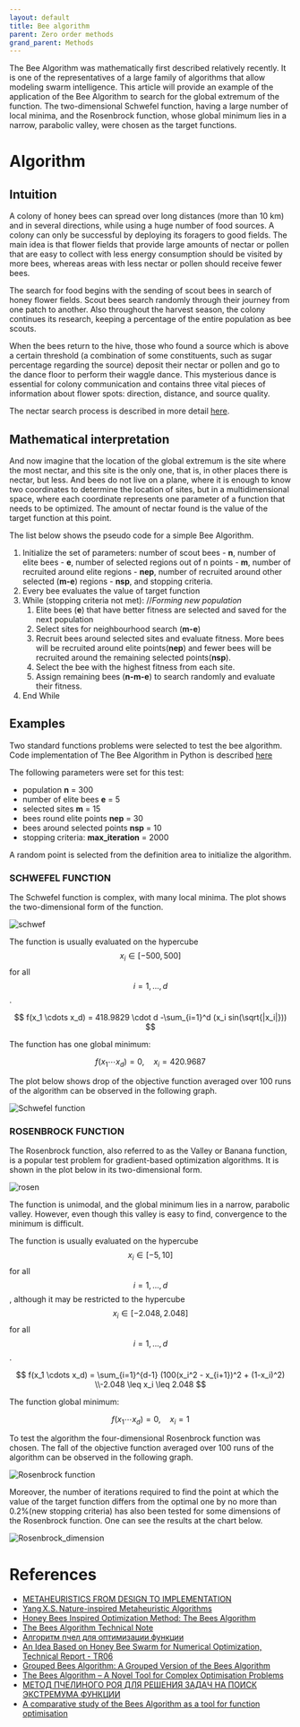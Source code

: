 ```yaml
---
layout: default
title: Bee algorithm
parent: Zero order methods
grand_parent: Methods
---
```


The Bee Algorithm was mathematically first described relatively recently. It is one of the representatives of a large family of algorithms that allow modeling swarm intelligence. This article will provide an example of the application of the Bee Algorithm to search for the global extremum of the function. The two-dimensional Schwefel function, having a large number of local minima, and the Rosenbrock function, whose global minimum lies in a narrow, parabolic valley, were chosen as the target functions.


# Algorithm

## Intuition

A colony of honey bees can spread over long distances (more than 10 km) and in several directions, while using a huge number of food sources. A colony can only be successful by deploying its foragers to good fields. The main idea is that flower fields that provide large amounts of nectar or pollen that are easy to collect with less energy consumption should be visited by more bees, whereas areas with less nectar or pollen should receive fewer bees.

The search for food begins with the sending of scout bees in search of honey flower fields. Scout bees search randomly through their journey from one patch to another. Also throughout the harvest season, the colony continues its research, keeping a percentage of the entire population as bee scouts.

When the bees return to the hive, those who found a source which is above a certain threshold (a combination of some constituents, such as sugar percentage regarding the source) deposit their nectar or pollen and go to the dance floor to perform their waggle dance. This mysterious dance is essential for colony communication and contains three vital pieces of information about flower spots: direction, distance, and source quality.

The nectar search process is described in more detail [here](https://www.researchgate.net/publication/260985621_The_Bees_Algorithm_Technical_Note).

## Mathematical interpretation

And now imagine that the location of the global extremum is the site where the most nectar, and this site is the only one, that is, in other places there is nectar, but less. And bees do not live on a plane, where it is enough to know two coordinates to determine the location of sites, but in a multidimensional space, where each coordinate represents one parameter of a function that needs to be optimized. The amount of nectar found is the value of the target function at this point.

The list below shows the pseudo code for a simple Bee Algorithm.

1. Initialize the set of parameters: number of scout bees - **n**, number of elite bees - **e**, number of selected regions out of n points - **m**, number of recruited around elite regions - **nep**, number of recruited around other selected (**m-e**) regions - **nsp**, and stopping criteria.
2. Every bee evaluates the value of target function
3. While (stopping criteria not met):    //*Forming new population*
   1. Elite bees (**e**) that have better fitness are selected and saved for the next population
   2. Select sites for neighbourhood search (**m-e**)
   3. Recruit bees around selected sites and evaluate fitness. More bees will be recruited around elite points(**nep**) and fewer bees will be recruited around the remaining selected points(**nsp**).
   4. Select the bee with the highest fitness from each site.
   5. Assign remaining bees (**n-m-e**) to search randomly and evaluate their fitness.
4. End While

## Examples

Two standard functions problems were selected to test the bee algorithm. Code implementation of The Bee Algorithm in Python is described [here](https://jenyay.net/Programming/Bees)

The following parameters were set for this test: 

- population **n** = 300 
- number of elite bees **e** = 5
- selected sites **m** = 15
- bees round elite points **nep** = 30
- bees around selected points **nsp** = 10
- stopping criteria: **max_iteration** = 2000

A random point is selected from the definition area to initialize the algorithm.

###  SCHWEFEL FUNCTION

The Schwefel function is complex, with many local minima. The plot shows the two-dimensional form of the function.

![schwef](../Schwefel_function_plot.svg)

The function is usually evaluated on the hypercube $$ x_i \in [-500, 500] $$  for all $$ i = 1, ..., d $$.

$$
f(x_1 \cdots x_d) = 418.9829 \cdot d -\sum_{i=1}^d (x_i sin(\sqrt{|x_i|}))
$$

The function has one global minimum: 

$$
f(x_1 \cdots x_d) = 0, \quad x_i = 420.9687
$$

The plot below shows drop of the objective function averaged over 100 runs of the algorithm can be observed in the following graph.

![Schwefel function](../Schwefel_average.svg)


### ROSENBROCK FUNCTION

The Rosenbrock function, also referred to as the Valley or Banana function, is a popular test problem for gradient-based optimization algorithms. It is shown in the plot below in its two-dimensional form.

![rosen](../Rosenbrock_function_plot.svg)

The function is unimodal, and the global minimum lies in a narrow, parabolic valley. However, even though this valley is easy to find, convergence to the minimum is difficult.

The function is usually evaluated on the hypercube $$ x_i \in [-5, 10] $$  for all $$ i = 1, ..., d $$, although it may be restricted to the hypercube $$ x_i \in [-2.048, 2.048] $$  for all $$ i = 1, ..., d $$.

$$
f(x_1 \cdots x_d) = \sum_{i=1}^{d-1} (100(x_i^2 - x_{i+1})^2 + (1-x_i)^2) \\-2.048 \leq x_i \leq 2.048
$$

The function global minimum: 

$$
f(x_1 \cdots x_d) = 0, \quad x_i = 1
$$

To test the algorithm the four-dimensional Rosenbrock function was chosen. The fall of the objective function averaged over 100 runs of the algorithm can be observed in the following graph.

![Rosenbrock function](../Rosenbrock_average.svg)

Moreover, the number of iterations required to find the point at which the value of the target function differs from the optimal one by no more than 0.2%(new stopping criteria) has also been tested for some dimensions of the Rosenbrock function. One can see the results at the chart below.

![Rosenbrock_dimension](../Rosenbrock_dimension.svg)

# References

* [METAHEURISTICS FROM DESIGN TO IMPLEMENTATION](http://ie.sharif.edu/~so/Metaheuristics.pdf)
* [Yang X.S. Nature-inspired Metaheuristic Algorithms](https://pdfs.semanticscholar.org/a965/845f1dce0d0755f8c04d8ef8b7b1a3280503.pdf)
* [Honey Bees Inspired Optimization Method: The Bees Algorithm](https://www.ncbi.nlm.nih.gov/pmc/articles/PMC4553508/)
* [The Bees Algorithm Technical Note](https://www.researchgate.net/publication/260985621_The_Bees_Algorithm_Technical_Note)
* [Алгоритм пчел для оптимизации функции](https://jenyay.net/Programming/Bees)
* [An Idea Based on Honey Bee Swarm for Numerical Optimization, Technical Report - TR06](https://www.researchgate.net/publication/255638348_An_Idea_Based_on_Honey_Bee_Swarm_for_Numerical_Optimization_Technical_Report_-_TR06)
* [Grouped Bees Algorithm: A Grouped Version of the Bees Algorithm](https://www.researchgate.net/publication/313111267_Grouped_Bees_Algorithm_A_Grouped_Version_of_the_Bees_Algorithm)
* [The Bees Algorithm – A Novel Tool for Complex Optimisation Problems](https://www.researchgate.net/publication/253611651_The_Bees_Algorithm_-_A_Novel_Tool_for_Complex_Optimisation_Problems)
* [МЕТОД ПЧЕЛИНОГО РОЯ ДЛЯ РЕШЕНИЯ ЗАДАЧ НА ПОИСК ЭКСТРЕМУМА ФУНКЦИИ](http://scientificjournal.ru/images/PDF/2018/VNO-40/metod-pchelinogo.pdf)
* [A comparative study of the Bees Algorithm as a tool for function optimisation](https://www.tandfonline.com/doi/pdf/10.1080/23311916.2015.1091540?needAccess=true)